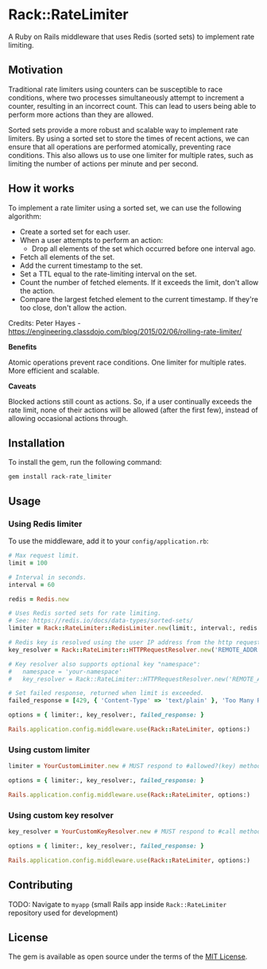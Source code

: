 # Rack::RateLimiter

A Ruby on Rails middleware that uses Redis (sorted sets) to implement rate limiting.

## Motivation

Traditional rate limiters using counters can be susceptible to race conditions, where two processes simultaneously attempt to increment a counter, resulting in an incorrect count. This can lead to users being able to perform more actions than they are allowed.

Sorted sets provide a more robust and scalable way to implement rate limiters. By using a sorted set to store the times of recent actions, we can ensure that all operations are performed atomically, preventing race conditions. This also allows us to use one limiter for multiple rates, such as limiting the number of actions per minute and per second.

## How it works

To implement a rate limiter using a sorted set, we can use the following algorithm:

- Create a sorted set for each user.
- When a user attempts to perform an action:
  - Drop all elements of the set which occurred before one interval ago.
- Fetch all elements of the set.
- Add the current timestamp to the set.
- Set a TTL equal to the rate-limiting interval on the set.
- Count the number of fetched elements. If it exceeds the limit, don't allow the action.
- Compare the largest fetched element to the current timestamp. If they're too close, don't allow the action.

Credits: Peter Hayes - https://engineering.classdojo.com/blog/2015/02/06/rolling-rate-limiter/

**Benefits**

Atomic operations prevent race conditions.
One limiter for multiple rates.
More efficient and scalable.

**Caveats**

Blocked actions still count as actions. So, if a user continually exceeds the rate limit, none of their actions will be allowed (after the first few), instead of allowing occasional actions through.

## Installation

To install the gem, run the following command:

`gem install rack-rate_limiter`

## Usage

### Using Redis limiter

To use the middleware, add it to your `config/application.rb`:

```ruby
# Max request limit.
limit = 100

# Interval in seconds.
interval = 60

redis = Redis.new

# Uses Redis sorted sets for rate limiting.
# See: https://redis.io/docs/data-types/sorted-sets/
limiter = Rack::RateLimiter::RedisLimiter.new(limit:, interval:, redis:)

# Redis key is resolved using the user IP address from the http request
key_resolver = Rack::RateLimiter::HTTPRequestResolver.new('REMOTE_ADDR')

# Key resolver also supports optional key "namespace":
#   namespace = 'your-namespace'
#   key_resolver = Rack::RateLimiter::HTTPRequestResolver.new('REMOTE_ADDR', namespace:)

# Set failed response, returned when limit is exceeded.
failed_response = [429, { 'Content-Type' => 'text/plain' }, 'Too Many Requests']

options = { limiter:, key_resolver:, failed_response: }

Rails.application.config.middleware.use(Rack::RateLimiter, options:)
```

### Using custom limiter

```ruby
limiter = YourCustomLimiter.new # MUST respond to #allowed?(key) method.

options = { limiter:, key_resolver:, failed_response: }

Rails.application.config.middleware.use(Rack::RateLimiter, options:)
```

### Using custom key resolver

```ruby
key_resolver = YourCustomKeyResolver.new # MUST respond to #call method.

options = { limiter:, key_resolver:, failed_response: }

Rails.application.config.middleware.use(Rack::RateLimiter, options:)

```

## Contributing

TODO: Navigate to `myapp` (small Rails app inside `Rack::RateLimiter` repository used for development)

## License

The gem is available as open source under the terms of the [MIT License](https://opensource.org/licenses/MIT).
